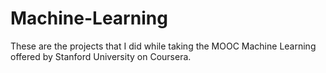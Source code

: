 # Machine-Learning

These are the projects that I did while taking the MOOC Machine Learning offered by Stanford University on Coursera.
